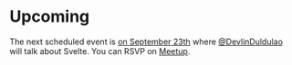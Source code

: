 # Upcoming

The next scheduled event is [on September 23th][0] where [@DevlinDuldulao][1] will talk about Svelte. You can RSVP on [Meetup][0].

[0]: https://www.meetup.com/JAMstack-Oslo/events/264518795/
[1]: https://twitter.com/devlinduldulao